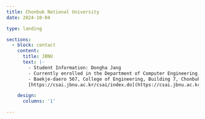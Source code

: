 ```yaml
---
title: Chonbuk National University
date: 2024-10-04

type: landing

sections:
  - block: contact
    content:
      title: JBNU
      text: |-
        - Student Information: Dongha Jang
        - Currently enrolled in the Department of Computer Engineering, Chonbuk National University
        - Baekje-daero 567, College of Engineering, Building 7, Chonbuk National University  
        [https://csai.jbnu.ac.kr/csai/index.do](https://csai.jbnu.ac.kr/csai/index.do)

    design:
      columns: '1'

---
```

